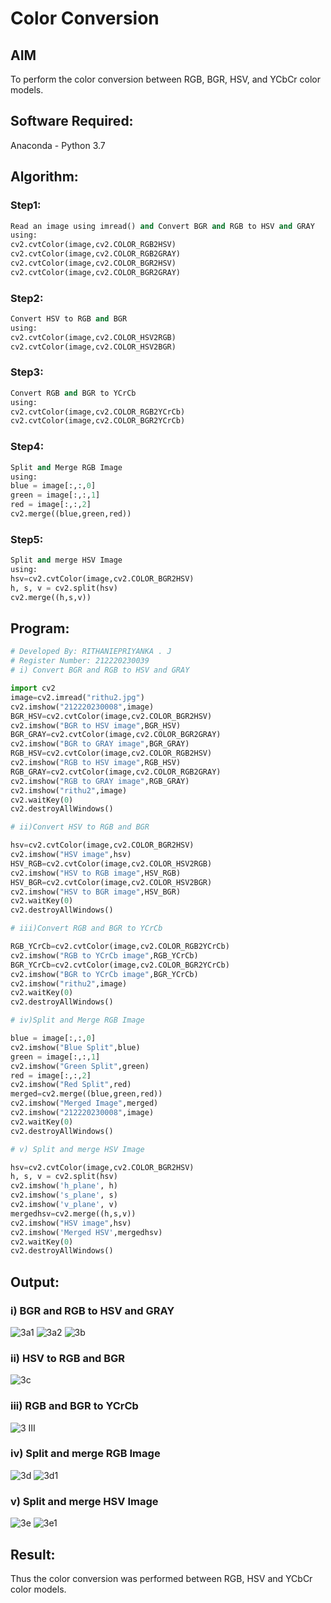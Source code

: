 # Color Conversion
## AIM
To perform the color conversion between RGB, BGR, HSV, and YCbCr color models.

## Software Required:
Anaconda - Python 3.7
## Algorithm:
### Step1:
```python
Read an image using imread() and Convert BGR and RGB to HSV and GRAY
using:
cv2.cvtColor(image,cv2.COLOR_RGB2HSV)
cv2.cvtColor(image,cv2.COLOR_RGB2GRAY)
cv2.cvtColor(image,cv2.COLOR_BGR2HSV)
cv2.cvtColor(image,cv2.COLOR_BGR2GRAY)
```
### Step2:
```python
Convert HSV to RGB and BGR
using:
cv2.cvtColor(image,cv2.COLOR_HSV2RGB)
cv2.cvtColor(image,cv2.COLOR_HSV2BGR)
```
### Step3:
```python
Convert RGB and BGR to YCrCb
using:
cv2.cvtColor(image,cv2.COLOR_RGB2YCrCb)
cv2.cvtColor(image,cv2.COLOR_BGR2YCrCb)
```
### Step4:
```python
Split and Merge RGB Image
using:
blue = image[:,:,0]
green = image[:,:,1]
red = image[:,:,2]
cv2.merge((blue,green,red))
```
### Step5:
```python
Split and merge HSV Image
using:
hsv=cv2.cvtColor(image,cv2.COLOR_BGR2HSV)
h, s, v = cv2.split(hsv)
cv2.merge((h,s,v))
```

## Program:
```python
# Developed By: RITHANIEPRIYANKA . J
# Register Number: 212220230039
# i) Convert BGR and RGB to HSV and GRAY

import cv2
image=cv2.imread("rithu2.jpg")
cv2.imshow("212220230008",image)
BGR_HSV=cv2.cvtColor(image,cv2.COLOR_BGR2HSV)
cv2.imshow("BGR to HSV image",BGR_HSV)
BGR_GRAY=cv2.cvtColor(image,cv2.COLOR_BGR2GRAY)
cv2.imshow("BGR to GRAY image",BGR_GRAY)
RGB_HSV=cv2.cvtColor(image,cv2.COLOR_RGB2HSV)
cv2.imshow("RGB to HSV image",RGB_HSV)
RGB_GRAY=cv2.cvtColor(image,cv2.COLOR_RGB2GRAY)
cv2.imshow("RGB to GRAY image",RGB_GRAY)
cv2.imshow("rithu2",image)
cv2.waitKey(0)
cv2.destroyAllWindows()

# ii)Convert HSV to RGB and BGR

hsv=cv2.cvtColor(image,cv2.COLOR_BGR2HSV)
cv2.imshow("HSV image",hsv)
HSV_RGB=cv2.cvtColor(image,cv2.COLOR_HSV2RGB)
cv2.imshow("HSV to RGB image",HSV_RGB)
HSV_BGR=cv2.cvtColor(image,cv2.COLOR_HSV2BGR)
cv2.imshow("HSV to BGR image",HSV_BGR)
cv2.waitKey(0)
cv2.destroyAllWindows()

# iii)Convert RGB and BGR to YCrCb

RGB_YCrCb=cv2.cvtColor(image,cv2.COLOR_RGB2YCrCb)
cv2.imshow("RGB to YCrCb image",RGB_YCrCb)
BGR_YCrCb=cv2.cvtColor(image,cv2.COLOR_BGR2YCrCb)
cv2.imshow("BGR to YCrCb image",BGR_YCrCb)
cv2.imshow("rithu2",image)
cv2.waitKey(0)
cv2.destroyAllWindows()

# iv)Split and Merge RGB Image

blue = image[:,:,0]
cv2.imshow("Blue Split",blue)
green = image[:,:,1]
cv2.imshow("Green Split",green)
red = image[:,:,2]
cv2.imshow("Red Split",red)
merged=cv2.merge((blue,green,red))
cv2.imshow("Merged Image",merged)
cv2.imshow("212220230008",image)
cv2.waitKey(0)
cv2.destroyAllWindows()

# v) Split and merge HSV Image

hsv=cv2.cvtColor(image,cv2.COLOR_BGR2HSV)
h, s, v = cv2.split(hsv)
cv2.imshow('h_plane', h)
cv2.imshow('s_plane', s)
cv2.imshow('v_plane', v)
mergedhsv=cv2.merge((h,s,v))
cv2.imshow("HSV image",hsv)
cv2.imshow('Merged HSV',mergedhsv)
cv2.waitKey(0)
cv2.destroyAllWindows()

```
## Output:

### i) BGR and RGB to HSV and GRAY

![3a1](https://user-images.githubusercontent.com/75235132/163558150-d977cf3d-6862-4c23-949b-9231050171d7.png)
![3a2](https://user-images.githubusercontent.com/75235132/163558161-10ad2237-0679-4daf-a7a9-3410ef259e50.png)
![3b](https://user-images.githubusercontent.com/75235132/163558174-45561281-f614-4891-8eba-94d7e465022a.png)

### ii) HSV to RGB and BGR

![3c](https://user-images.githubusercontent.com/75235132/163558216-227868ec-10c4-4e39-b0db-49e8558d0162.png)

### iii) RGB and BGR to YCrCb

![3 III](https://user-images.githubusercontent.com/75235132/163558238-8ccb2454-2c27-44ae-99f7-6475fc3c4a4c.png)

### iv) Split and merge RGB Image

![3d](https://user-images.githubusercontent.com/75235132/163558228-a353d7d1-5b35-4f1b-969d-206fbcb4c0f7.png)
![3d1](https://user-images.githubusercontent.com/75235132/163558297-93673daa-5a1d-4757-8e99-447246d918aa.png)

### v) Split and merge HSV Image

![3e](https://user-images.githubusercontent.com/75235132/163558310-0fc6a82a-8728-4bf1-bf98-96c3829be6da.png)
![3e1](https://user-images.githubusercontent.com/75235132/163558352-329ae7a5-74a6-4fc7-9ba8-c2794091caa3.png)

## Result:
Thus the color conversion was performed between RGB, HSV and YCbCr color models.
